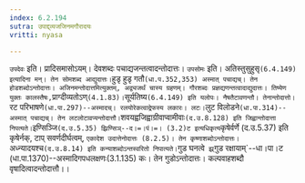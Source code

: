 ```yaml
---
index: 6.2.194
sutra: उपाद्द्व्यजजिनमगौरादयः
vritti: nyasa

---
```

`उपदेवः` इति। प्रादिसमासोऽयम्। देवशब्दः पचाद्यजन्तत्वादन्तोदात्तः। `उपसोमः` इति। अतिस्तुसुहुसृ` (6.4.149) इत्यादिना मन्। तेन सोमशब्द आद्युदात्तः। `हुडृ हुडृ गतौ` (धा.प.352,353) अस्मात् पचाद्यच्। तेन होडशब्दोऽन्तोदात्तः। अजिनमन्तोदात्तमित्युक्तम्, अद्व्यजर्थं चास्य ग्रहणम्।
गौरशब्दः प्रज्ञद्यणन्तत्वादाद्युदात्तः। तिष्येण युक्तः कालस्तैषः, `प्राग्दीव्यतोऽण्` (4.1.83)। `सूर्यतिष्य` (6.4.149) इति यलोपः। नैषतैटावणन्तौ। तेनान्तोदात्तो। `रट परिभाषणे` (धा.पा.297)--अस्मादच्। रलयोरेकत्वाद्रेफस्य लकारः। लटः। `लुट विलोडने` (धा.पा.314)--अस्मात् पचाद्यच्। तेन लटलोटावप्यन्तोदात्तौ। `शवयह्वजिह्वाग्रीवाप्वामीवाः` (द.उ.8.128) इति जिह्वान्तोदात्ता निपत्यते। `इण्सिञ्जि` (द.उ.5.35) झ्रिण्सिञ्--द।=।पं।=। (3.2)ट इत्यधिकृत्य `कृषेर्वर्णे (द.उ.5.37) इति कृषेर्नक्, टाप् सवर्णदीर्घत्वम्, `एकादेश उदात्तेनोदात्तः (8.2.5)। तेन कृष्णाशब्दोऽन्तोदात्तः। `अध्न्यादयश्च` (द.उ.8.14) इति कन्याशब्दोऽन्तस्वरितो निपात्यते। `गुड घनत्वे` झ्र्`गुड रक्षायाम्`--धा।पा।ट (धा.पा.1370)--अस्मादिगपधलक्षणः(3.1.135) कः। तेन गुडोऽन्तोदात्तः। कल्पवाहशब्दौ वृषादित्वादन्तोदात्तौ।।
